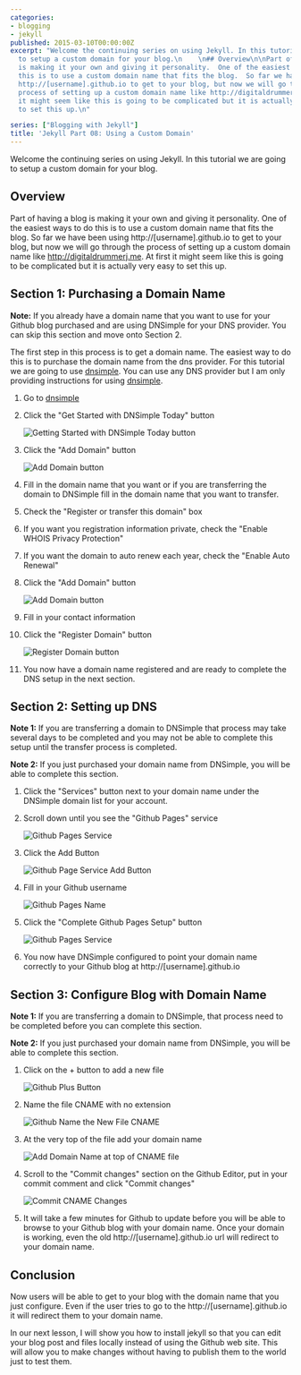 ```yaml
---
categories:
- blogging
- jekyll
published: 2015-03-10T00:00:00Z
excerpt: "Welcome the continuing series on using Jekyll. In this tutorial we are going
  to setup a custom domain for your blog.\n    \n## Overview\n\nPart of having a blog
  is making it your own and giving it personality.  One of the easiest ways to do
  this is to use a custom domain name that fits the blog.  So far we have been using
  http://[username].github.io to get to your blog, but now we will go through the
  process of setting up a custom domain name like http://digitaldrummerj.me.  At first
  it might seem like this is going to be complicated but it is actually very easy
  to set this up.\n"

series: ["Blogging with Jekyll"]
title: 'Jekyll Part 08: Using a Custom Domain'
---
```


Welcome the continuing series on using Jekyll. In this tutorial we are going to setup a custom domain for your blog.

## Overview

Part of having a blog is making it your own and giving it personality.  One of the easiest ways to do this is to use a custom domain name that fits the blog.  So far we have been using http://[username].github.io to get to your blog, but now we will go through the process of setting up a custom domain name like http://digitaldrummerj.me.  At first it might seem like this is going to be complicated but it is actually very easy to set this up.

## Section 1: Purchasing a Domain Name

**Note:** If you already have a domain name that you want to use for your Github blog purchased and are using DNSimple for your DNS provider.  You can skip this section and move onto Section 2.

The first step in this process is to get a domain name.  The easiest way to do this is to purchase the domain name from the dns provider.  For this tutorial we are going to use [dnsimple](http://dnsimple.com).  You can use any DNS provider but I am only providing instructions for using [dnsimple](http://dnsimple.com).

1. Go to [dnsimple](http://dnsimple.com)
2. Click the "Get Started with DNSimple Today" button

    ![Getting Started with DNSimple Today button](/images/BloggingOnGitHub/github_part_8_get_started_dnsimple.png)

3. Click the "Add Domain" button

    ![Add Domain button](/images/BloggingOnGitHub/github_part_8_add_domain_button.png)

4. Fill in the domain name that you want or if you are transferring the domain to DNSimple fill in the domain name that you want to transfer.
5. Check the "Register or transfer this domain" box
6. If you want you registration information private, check the "Enable WHOIS Privacy Protection"
7. If you want the domain to auto renew each year, check the "Enable Auto Renewal"
8. Click the "Add Domain" button

    ![Add Domain button](/images/BloggingOnGitHub/github_part_8_add_domain_button.png)

9. Fill in your contact information
10. Click the "Register Domain" button

    ![Register Domain button](/images/BloggingOnGitHub/github_part_8_register_domain.png)

11. You now have a domain name registered and are ready to complete the DNS setup in the next section.

## Section 2: Setting up DNS

**Note 1:** If you are transferring a domain to DNSimple that process may take several days to be completed and you may not be able to complete this setup until the transfer process is completed.

**Note 2:** If you just purchased your domain name from DNSimple, you will be able to complete this section.

1. Click the "Services" button next to your domain name under the DNSimple domain list for your account.
1. Scroll down until you see the "Github Pages" service

    ![Github Pages Service](/images/BloggingOnGitHub/github_part_8_dnsimple_github_service.png)

1. Click the Add Button

    ![Github Page Service Add Button](/images/BloggingOnGitHub/github_part_8_dnsimple_github_service_add_button.png)

1. Fill in your Github username

    ![Github Pages Name](/images/BloggingOnGitHub/github_part_8_dnsimple_github_service_setup.png)

1. Click the "Complete Github Pages Setup" button

    ![Github Pages Service](/images/BloggingOnGitHub/github_part_8_dnsimple_github_service_setup_complete.png)

1. You now have DNSimple configured to point your domain name correctly to your Github blog at http://[username].github.io

## Section 3: Configure Blog with Domain Name

**Note 1:** If you are transferring a domain to DNSimple,  that process need to be completed before you can complete this section.

**Note 2:** If you just purchased your domain name from DNSimple, you will be able to complete this section.

1. Click on the + button to add a new file

    ![Github Plus Button](/images/BloggingOnGitHub/github_add_button.png)

1.  Name the file CNAME with no extension

    ![Github Name the New File CNAME](/images/BloggingOnGitHub/github_part_8_add_cname_file.png)

1. At the very top of the file add your domain name

    ![Add Domain Name at top of CNAME file](/images/BloggingOnGitHub/github_part_8_cname_domain_name.png)

1. Scroll to the "Commit changes" section on the Github Editor, put in your commit comment and click "Commit changes"

    ![Commit CNAME Changes](/images/BloggingOnGitHub/github_part_8_cname_commit.png)

1. It will take a few minutes for Github to update before you will be able to browse to your Github blog with your domain name.  Once your domain is working, even the old http://[username].github.io url will redirect to your domain name.

## Conclusion

Now users will be able to get to your blog with the domain name that you just configure.  Even if the user tries to go to the http://[username].github.io it will redirect them to your domain name.

In our next lesson, I will show you how to install jekyll so that you can edit your blog post and files locally instead of using the Github web site.  This will allow you to make changes without having to publish them to the world just to test them.

